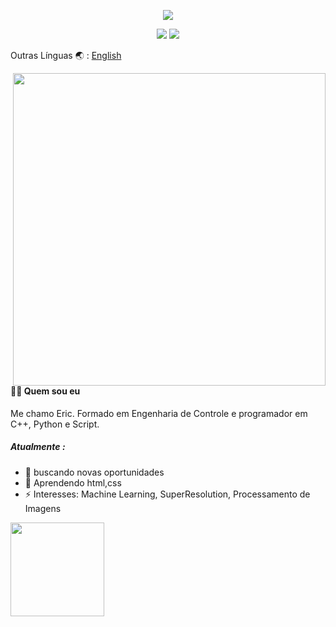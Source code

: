 <!--
- 🔭 I’m currently working on ...
- 🌱 I’m currently learning ...
- 👯 I’m looking to collaborate on ...
- 🤔 I’m looking for help with ...
- 💬 Ask me about ...
- 📫 How to reach me: ...
- 😄 Pronouns: ...
- ⚡ Fun fact: ...
-->



<p align="center"> 
    <img src="https://readme-typing-svg.herokuapp.com?color=00F764&center=true&vCenter=true&lines=Eric+P.+S.+Oliveira;Programador+Python%2C+C%2B%2B%2C+Script">
</p>

 <!-- contact icons -->
<!-- <p align="center">
  <a href="https://www.linkedin.com/in/eric-oliveira94/" alt="LinkedIn"><img width="45px" alt="LinkedIn" title="LinkedIn" src="https://user-images.githubusercontent.com/69727594/139465237-0a5c3189-ab93-4a12-a2d1-9dc958db0e6d.png"/></a>
  &#8287;&#8287;&#8287;
  <a href="mailto:ericpso.89@gmail.com"><img width="45px" alt="E-mail" title="E-mail" src="https://user-images.githubusercontent.com/69727594/139464927-9d110e31-818b-427c-9b9c-687c56fd6861.png"/></a>
  &#8287;&#8287;&#8287;
  </p> -->

  <div align="center">

  <a href = "mailto:ericpso.89@gmail.com"><img src="https://img.shields.io/badge/-Gmail-%23E4405F?style=for-the-badge&logo=gmail&logoColor=white" target="_blank"></a>
  <a href="https://www.linkedin.com/in/eric-oliveira94/" target="_blank"><img src="https://img.shields.io/badge/-LinkedIn-%230077B5?style=for-the-badge&logo=linkedin&logoColor=white" target="_blank"></a> 
  </div>
  
  Outras Línguas 🌏 :
[English](https://github.com/ericpso/ericpso/blob/main/Readme.en.md)

  <!-- Image -->
 <img align="right" src="https://bafybeia6g3uuxmvr6yis57j3kkwn4gqgsg72nxnkmbnv6uq4iagbtqvksa.ipfs.infura-ipfs.io/" width="500">

####  👋🏻 Quem sou eu
Me chamo Eric. Formado em Engenharia de Controle e programador em C++, Python e Script.<br>
##### Atualmente :
* 🌱 buscando novas oportunidades
* 🔭 Aprendendo html,css 
* ⚡ Interesses: Machine Learning, SuperResolution, Processamento de Imagens

<!-- Streak stats -->
<div>
<p align="left"> 
 <!--   <img src="https://github-readme-streak-stats.herokuapp.com?user=ericpso&theme=dracula&date_format=M%20j%5B%2C%20Y%5D&stroke=%23E4405F&fire=20CFDDF9&sideNums=20CFDD&sideLabels=20CFDD&currStreakLabel=20CFDD&ring=%23E4405F&dates=%23E4405F"(https://git.io/streak-stats)> -->



  <a href="https://github.com/ericpso">
  <img height="150em" src="https://github-readme-stats.vercel.app/api?username=ericpso&show_icons=true&theme=dracula&include_all_commits=true&count_private=true"/>

  <!-- Language distribution -->
 </p>
    </div>
<!--
### 👩🏻‍💻 Cursos realizados

 <a href="https://github.com/ericpso"><img width="282" src="" alt="github-readme-streak-stats"></a>
-->
